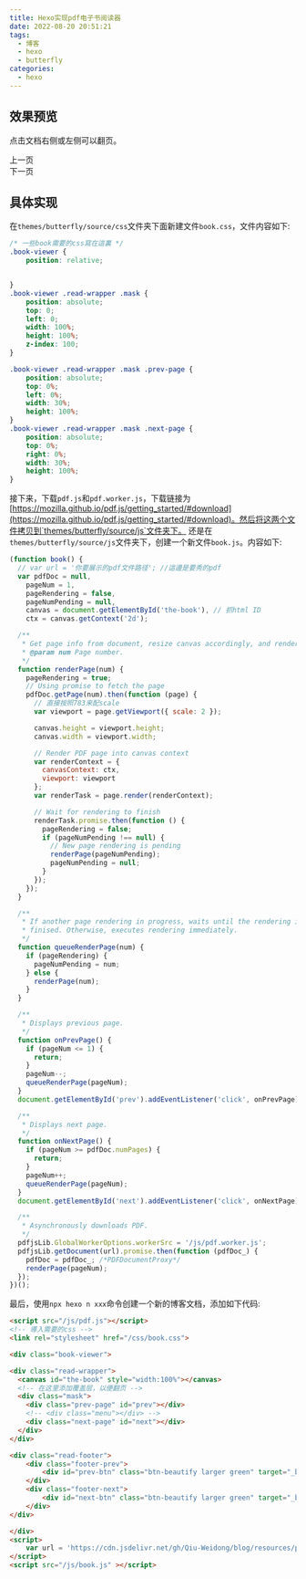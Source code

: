 ```yaml
---
title: Hexo实现pdf电子书阅读器
date: 2022-08-20 20:51:21
tags:
  - 博客
  - hexo
  - butterfly
categories:
  - hexo 
---
```

## 效果预览
点击文档右侧或左侧可以翻页。
<!-- 直接在这里面写html -->

<!-- <script src='https://cdnjs.cloudflare.com/ajax/libs/jquery/3.5.1/jquery.js'></script> -->
<script src="/js/pdf.js"></script>
<!-- 導入需要的css -->
<link rel="stylesheet" href="/css/book.css">

<div class="book-viewer">

<div class="read-wrapper">
  <canvas id="the-book" style="width:100%"></canvas>
  <!-- 在这里添加覆盖层，以便翻页 -->
  <div class="mask">
    <div class="prev-page" id="prev"></div>
    <!-- <div class="menu"></div> -->
    <div class="next-page" id="next"></div>
  </div>
</div>

<div class="read-footer">
    <div class="footer-prev">
        <div id="prev-btn" class="btn-beautify larger green outline" target="_blank" rel="noopener" title="上一页" style="cursor: pointer;"><i class="far fa-hand-point-left"></i><span>上一页</span></div>
    </div>
    <div class="footer-next">
        <div id="next-btn" class="btn-beautify larger green outline" target="_blank" rel="noopener" title="下一页" style="cursor: pointer;"><i class="far fa-hand-point-right"></i><span>下一页</span></div>
    </div>
</div>

</div>
<script>
    var url = 'https://cdn.jsdelivr.net/gh/Qiu-Weidong/blog/resources/pdf/周髀程式释注.pdf'
</script>
<script src="/js/book.js" ></script>

## 具体实现
在`themes/butterfly/source/css`文件夹下面新建文件`book.css`，文件内容如下:
```css
/* 一些book需要的css寫在這裏 */
.book-viewer {
    position: relative;


}
.book-viewer .read-wrapper .mask {
    position: absolute;
    top: 0;
    left: 0;
    width: 100%;
    height: 100%;
    z-index: 100;
}

.book-viewer .read-wrapper .mask .prev-page {
    position: absolute;
    top: 0%;
    left: 0%;
    width: 30%;
    height: 100%;    
}
.book-viewer .read-wrapper .mask .next-page {
    position: absolute;
    top: 0%;
    right: 0%;
    width: 30%;
    height: 100%;  
}


```
接下来，下载`pdf.js`和`pdf.worker.js`，下载链接为[https://mozilla.github.io/pdf.js/getting_started/#download](https://mozilla.github.io/pdf.js/getting_started/#download)。然后将这两个文件拷贝到`themes/butterfly/source/js`文件夹下。
还是在`themes/butterfly/source/js`文件夹下，创建一个新文件`book.js`。内容如下:
```js
(function book() {
  // var url = '你要展示的pdf文件路径'; //這邊是要秀的pdf
  var pdfDoc = null,
    pageNum = 1,
    pageRendering = false,
    pageNumPending = null,
    canvas = document.getElementById('the-book'), // 抓html ID
    ctx = canvas.getContext('2d');

  /**
   * Get page info from document, resize canvas accordingly, and render page.
   * @param num Page number.
   */
  function renderPage(num) {
    pageRendering = true;
    // Using promise to fetch the page
    pdfDoc.getPage(num).then(function (page) {
      // 直接按照783来配scale
      var viewport = page.getViewport({ scale: 2 });

      canvas.height = viewport.height;
      canvas.width = viewport.width;

      // Render PDF page into canvas context
      var renderContext = {
        canvasContext: ctx,
        viewport: viewport
      };
      var renderTask = page.render(renderContext);

      // Wait for rendering to finish
      renderTask.promise.then(function () {
        pageRendering = false;
        if (pageNumPending !== null) {
          // New page rendering is pending
          renderPage(pageNumPending);
          pageNumPending = null;
        }
      });
    });
  }

  /**
   * If another page rendering in progress, waits until the rendering is
   * finised. Otherwise, executes rendering immediately.
   */
  function queueRenderPage(num) {
    if (pageRendering) {
      pageNumPending = num;
    } else {
      renderPage(num);
    }
  }

  /**
   * Displays previous page.
   */
  function onPrevPage() {
    if (pageNum <= 1) {
      return;
    }
    pageNum--;
    queueRenderPage(pageNum);
  }
  document.getElementById('prev').addEventListener('click', onPrevPage);

  /**
   * Displays next page.
   */
  function onNextPage() {
    if (pageNum >= pdfDoc.numPages) {
      return;
    }
    pageNum++;
    queueRenderPage(pageNum);
  }
  document.getElementById('next').addEventListener('click', onNextPage);

  /**
   * Asynchronously downloads PDF.
   */
  pdfjsLib.GlobalWorkerOptions.workerSrc = '/js/pdf.worker.js';
  pdfjsLib.getDocument(url).promise.then(function (pdfDoc_) {
    pdfDoc = pdfDoc_; /*PDFDocumentProxy*/
    renderPage(pageNum);
  });
})();
```

最后，使用`npx hexo n xxx`命令创建一个新的博客文档，添加如下代码:
```html
<script src="/js/pdf.js"></script>
<!-- 導入需要的css -->
<link rel="stylesheet" href="/css/book.css">

<div class="book-viewer">

<div class="read-wrapper">
  <canvas id="the-book" style="width:100%"></canvas>
  <!-- 在这里添加覆盖层，以便翻页 -->
  <div class="mask">
    <div class="prev-page" id="prev"></div>
    <!-- <div class="menu"></div> -->
    <div class="next-page" id="next"></div>
  </div>
</div>

<div class="read-footer">
    <div class="footer-prev">
        <div id="prev-btn" class="btn-beautify larger green" target="_blank" rel="noopener" title="上一页"><i class="far fa-hand-point-left"></i><span>上一页</span></div>
    </div>
    <div class="footer-next">
        <div id="next-btn" class="btn-beautify larger green" target="_blank" rel="noopener" title="下一页"><i class="far fa-hand-point-right"></i><span>下一页</span></div>
    </div>
</div>

</div>
<script>
    var url = 'https://cdn.jsdelivr.net/gh/Qiu-Weidong/blog/resources/pdf/周髀程式释注.pdf'
</script>
<script src="/js/book.js" ></script>
```
<!-- {% btn 'https://butterfly.js.org/',Butterfly,far fa-hand-point-right,outline larger %} -->